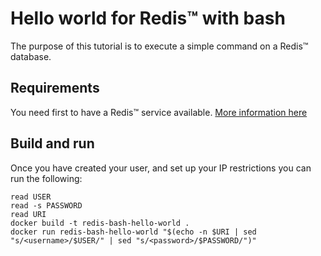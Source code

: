 # Hello world for Redis™ with bash

The purpose of this tutorial is to execute a simple command on a Redis™ database.

## Requirements

You need first to have a Redis™ service available. [More information here](https://www.ovhcloud.com/en/public-cloud/redis/)

## Build and run

Once you have created your user, and set up your IP restrictions you can run the following:

```console
read USER
read -s PASSWORD
read URI
docker build -t redis-bash-hello-world .
docker run redis-bash-hello-world "$(echo -n $URI | sed "s/<username>/$USER/" | sed "s/<password>/$PASSWORD/")"
```
